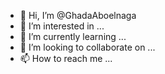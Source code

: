 - 👋 Hi, I’m @GhadaAboelnaga
- 👀 I’m interested in ...
- 🌱 I’m currently learning ...
- 💞️ I’m looking to collaborate on ...
- 📫 How to reach me ...

<!---
GhadaAboelnaga/GhadaAboelnaga is a ✨ special ✨ repository because its `README.md` (this file) appears on your GitHub profile.
You can click the Preview link to take a look at your changes.
--->
